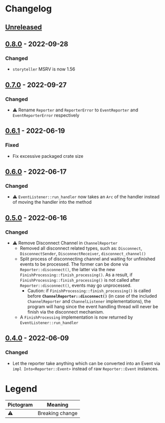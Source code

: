 # Changelog

## [Unreleased]

[Unreleased]: https://github.com/foresterre/storyteller/compare/v0.8.0...HEAD

## [0.8.0] - 2022-09-28

### Changed

* `storyteller` MSRV is now 1.56

[0.8.0]: https://github.com/foresterre/storyteller/compare/v0.7.0...v0.8.0

## [0.7.0] - 2022-09-27

### Changed

* ⚠ Rename `Reporter` and `ReporterError` to `EventReporter` and `EventReporterError` respectively

[0.7.0]: https://github.com/foresterre/storyteller/compare/v0.6.1...v0.7.0

## [0.6.1] - 2022-06-19

### Fixed

* Fix excessive packaged crate size 

[0.6.1]: https://github.com/foresterre/bisector/compare/v0.6.0...v0.6.1

## [0.6.0] - 2022-06-17

### Changed

* ⚠ `EventListener::run_handler` now takes an `Arc` of the handler instead of moving the handler into the method

[0.6.0]: https://github.com/foresterre/bisector/compare/v0.5.0...v0.6.0


## [0.5.0] - 2022-06-16

### Changed

* ⚠ Remove Disconnect Channel in `ChannelReporter`
  * Removed all disconnect related types, such as: `Disconnect`, `DisconnectSender`, `DisconnectReceiver`, `disconnect_channel()`
  * Split process of disconnecting channel and waiting for unfinished events to be processed. The former can be done via `Reporter::disconnect()`, the latter via the new `FinishProcessing::finish_processing()`.  As a result, if  `FinishProcessing::finish_processing()` is not called after `Reporter::disconnect()`, events may go unprocessed.
    * Caution: if  `FinishProcessing::finish_processing()` is called before **`ChannelReporter::disconnect()`** (in case of the included `ChannelReporter` and `ChannelListener` implementations), the program will hang since the event handling thread will never be finish via the disconnect mechanism.
  * A `FinishProcessing` implementation is now returned by `EventListener::run_handler`

[0.5.0]: https://github.com/foresterre/bisector/compare/v0.4.0...v0.5.0

## [0.4.0] - 2022-06-09

### Changed

* Let the reporter take anything which can be converted into an Event via `impl Into<Reporter::Event>` instead of raw `Reporter::Event` instances.

[0.4.0]: https://github.com/foresterre/bisector/compare/v0.3.2...v0.4.0

# Legend

| Pictogram | Meaning         |
|-----------|-----------------|
| ⚠         | Breaking change |
